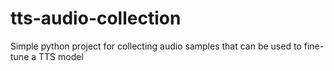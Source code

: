 # tts-audio-collection
Simple python project for collecting audio samples that can be used to fine-tune a TTS model
